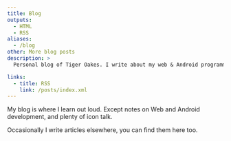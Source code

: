 ```yaml
---
title: Blog
outputs:
  - HTML
  - RSS
aliases:
  - /blog
other: More blog posts
description: >
  Personal blog of Tiger Oakes. I write about my web & Android programming projects and what I learn from them.

links:
  - title: RSS
    link: /posts/index.xml
---
```


My blog is where I learn out loud. Except notes on Web and Android development, and plenty of icon talk.

Occasionally I write articles elsewhere, you can find them here too.
